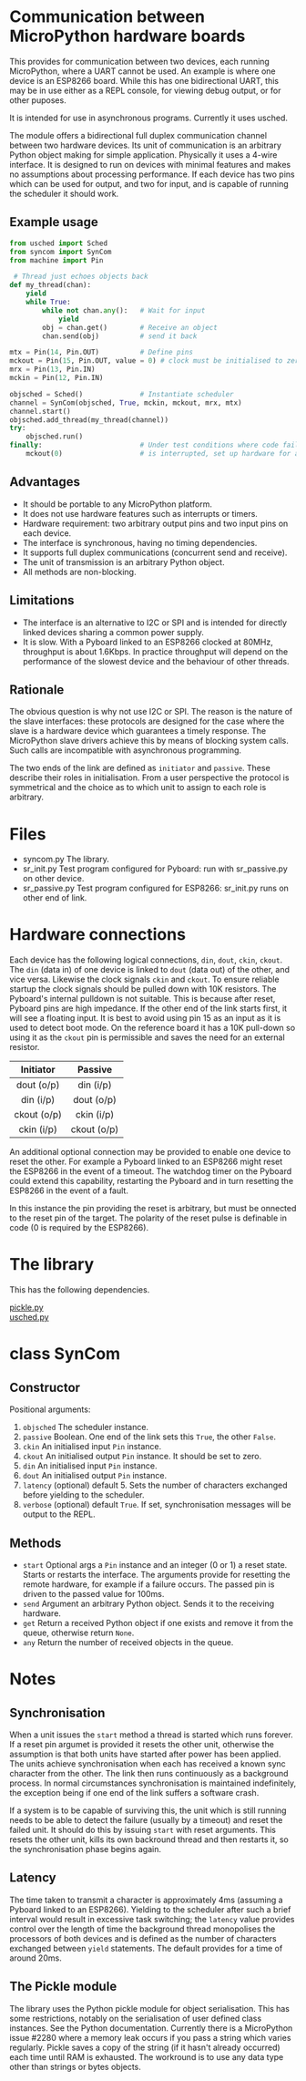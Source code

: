 # Communication between MicroPython hardware boards

This provides for communication between two devices, each running MicroPython, where a UART cannot
be used. An example is where one device is an ESP8266 board. While this has one bidirectional UART,
this may be in use either as a REPL console, for viewing debug output, or for other puposes.

It is intended for use in asynchronous programs. Currently it uses usched.

The module offers a bidirectional full duplex communication channel between two hardware devices.
Its unit of communication is an arbitrary Python object making for simple application. Physically
it uses a 4-wire interface. It is designed to run on devices with minimal features and makes no
assumptions about processing performance. If each device has two pins which can be used for output,
and two for input, and is capable of running the scheduler it should work.

## Example usage

```python
from usched import Sched
from syncom import SynCom
from machine import Pin

 # Thread just echoes objects back
def my_thread(chan):
    yield
    while True:
        while not chan.any():   # Wait for input
            yield
        obj = chan.get()        # Receive an object
        chan.send(obj)          # send it back

mtx = Pin(14, Pin.OUT)          # Define pins
mckout = Pin(15, Pin.OUT, value = 0) # clock must be initialised to zero.
mrx = Pin(13, Pin.IN)
mckin = Pin(12, Pin.IN)

objsched = Sched()              # Instantiate scheduler
channel = SynCom(objsched, True, mckin, mckout, mrx, mtx)
channel.start()
objsched.add_thread(my_thread(channel))
try:
    objsched.run()
finally:                        # Under test conditions where code fails or
    mckout(0)                   # is interrupted, set up hardware for a re-run
```

## Advantages

 * It should be portable to any MicroPython platform.
 * It does not use hardware features such as interrupts or timers.
 * Hardware requirement: two arbitrary output pins and two input pins on each device.
 * The interface is synchronous, having no timing dependencies.
 * It supports full duplex communications (concurrent send and receive).
 * The unit of transmission is an arbitrary Python object.
 * All methods are non-blocking.

## Limitations

 * The interface is an alternative to I2C or SPI and is intended for directly linked devices
 sharing a common power supply.
 * It is slow. With a Pyboard linked to an ESP8266 clocked at 80MHz, throughput is about 1.6Kbps.
 In practice throughput will depend on the performance of the slowest device and the behaviour of
 other threads.

## Rationale

The obvious question is why not use I2C or SPI. The reason is the nature of the slave interfaces:
these protocols are designed for the case where the slave is a hardware device which guarantees a
timely response. The MicroPython slave drivers achieve this by means of blocking system calls.
Such calls are incompatible with asynchronous programming.

The two ends of the link are defined as ``initiator`` and ``passive``. These describe their roles
in initialisation. From a user perspective the protocol is symmetrical and the choice as to which
unit to assign to each role is arbitrary.

# Files

 * syncom.py The library.
 * sr_init.py Test program configured for Pyboard: run with sr_passive.py on other device.
 * sr_passive.py Test program configured for ESP8266: sr_init.py runs on other end of link.

# Hardware connections

Each device has the following logical connections, ``din``, ``dout``, ``ckin``, ``ckout``. The
``din`` (data in) of one device is linked to ``dout`` (data out) of the other, and vice versa.
Likewise the clock signals ``ckin`` and ``ckout``. To ensure reliable startup the clock signals
should be pulled down with 10K resistors. The Pyboard's internal pulldown is not suitable. This is
because after reset, Pyboard pins are high impedance. If the other end of the link starts first, it
will see a floating input. It is best to avoid using pin 15 as an input as it is used to detect
boot mode. On the reference board it has a 10K pull-down so using it as the ``ckout`` pin is
permissible and saves the need for an external resistor.

| Initiator   | Passive     |
|:-----------:|:-----------:|
| dout  (o/p) | din   (i/p) |
| din   (i/p) | dout  (o/p) |
| ckout (o/p) | ckin  (i/p) |
| ckin  (i/p) | ckout (o/p) |

An additional optional connection may be provided to enable one device to reset the other. For
example a Pyboard linked to an ESP8266 might reset the ESP8266 in the event of a timeout. The
watchdog timer on the Pyboard could extend this capability, restarting the Pyboard and in turn
resetting the ESP8266 in the event of a fault.

In this instance the pin providing the reset is arbitrary, but must be onnected to the reset pin
of the target. The polarity of the reset pulse is definable in code (0 is required by the ESP8266).

# The library

This has the following dependencies.

[pickle.py](https://github.com/micropython/micropython-lib/tree/master/pickle)  
[usched.py](https://github.com/peterhinch/Micropython-scheduler.git)

# class SynCom

## Constructor

Positional arguments:

 1. ``objsched`` The scheduler instance.
 2. ``passive`` Boolean. One end of the link sets this ``True``, the other ``False``.
 3. ``ckin`` An initialised input ``Pin`` instance.
 4. ``ckout`` An initialised output ``Pin`` instance. It should be set to zero.
 5. ``din`` An initialised input ``Pin`` instance.
 6. ``dout`` An initialised output ``Pin`` instance.
 7. ``latency`` (optional) default 5. Sets the number of characters exchanged before yielding to
 the scheduler.
 8. ``verbose`` (optional) default ``True``. If set, synchronisation messages will be output to the
 REPL.

## Methods

 * ``start`` Optional args a ``Pin`` instance and an integer (0 or 1) a reset state. Starts or
 restarts the interface. The arguments provide for resetting the remote hardware, for example if a
 failure occurs. The passed pin is driven to the passed value for 100ms.
 * ``send`` Argument an arbitrary Python object. Sends it to the receiving hardware.
 * ``get`` Return a received Python object if one exists and remove it from the queue, otherwise
 return ``None``.
 * ``any`` Return the number of received objects in the queue.

# Notes

## Synchronisation

When a unit issues the ``start`` method a thread is started which runs forever. If a reset pin
argumet is provided it resets the other unit, otherwise the assumption is that both units have
started after power has been applied. The units achieve synchronisation when each has received a
known sync character from the other. The link then runs continuously as a background process. In
normal circumstances synchronisation is maintained indefinitely, the exception being if one end of
the link suffers a software crash.

If a system is to be capable of surviving this, the unit which is still running needs to be able to
detect the failure (usually by a timeout) and reset the failed unit. It should do this by issuing
``start`` with reset arguments. This resets the other unit, kills its own backround thread and then
restarts it, so the synchronisation phase begins again.

## Latency

The time taken to transmit a character is approximately 4ms (assuming a Pyboard linked to an
ESP8266). Yielding to the scheduler after such a brief interval would result in excessive task
switching; the ``latency`` value provides control over the length of time the background thread
monopolises the processors of both devices and is defined as the number of characters exchanged
between ``yield`` statements. The default provides for a time of around 20ms.

## The Pickle module

The library uses the Python pickle module for object serialisation. This has some restrictions,
notably on the serialisation of user defined class instances. See the Python documentation.
Currently there is a MicroPython issue #2280 where a memory leak occurs if you pass a string
which varies regularly. Pickle saves a copy of the string (if it hasn't already occurred) each time
until RAM is exhausted. The workround is to use any data type other than strings or bytes objects.
